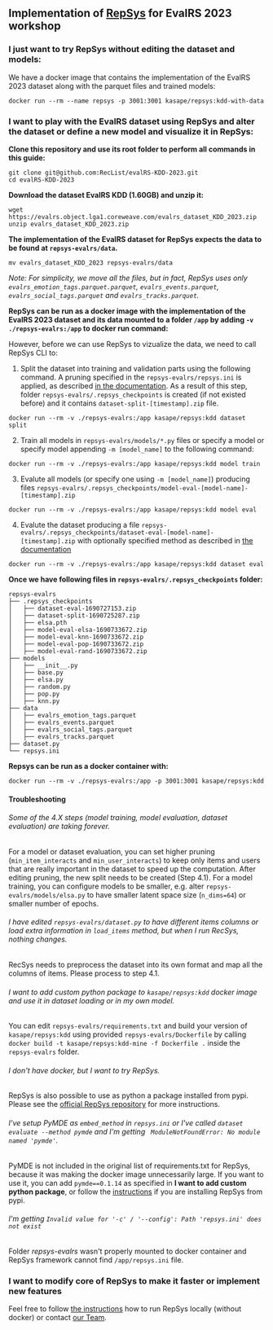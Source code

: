 ## Implementation of [RepSys](https://github.com/cowjen01/repsys/) for EvalRS 2023 workshop

### I just want to try RepSys without editing the dataset and models:
We have a docker image that contains the implementation of the EvalRS 2023 dataset along with the parquet files and trained models:
```
docker run --rm --name repsys -p 3001:3001 kasape/repsys:kdd-with-data
```

### I want to play with the EvalRS dataset using RepSys and alter the dataset or define a new model and visualize it in RepSys:

**Clone this repository and use its root folder to perform all commands in this guide:**
```
git clone git@github.com:RecList/evalRS-KDD-2023.git
cd evalRS-KDD-2023
```
**Download the dataset EvalRS KDD (1.60GB) and unzip it:**
```
wget https://evalrs.object.lga1.coreweave.com/evalrs_dataset_KDD_2023.zip
unzip evalrs_dataset_KDD_2023.zip 
```
**The implementation of the EvalRS dataset for RepSys expects the data to be found at `repsys-evalrs/data`.**
```
mv evalrs_dataset_KDD_2023 repsys-evalrs/data
```
*Note: For simplicity, we move all the files, but in fact, RepSys uses only `evalrs_emotion_tags.parquet.parquet`, `evalrs_events.parquet`, `evalrs_social_tags.parquet` and `evalrs_tracks.parquet`.*

**RepSys can be run as a docker image with the implementation of the EvalRS 2023 dataset and its data mounted to a folder `/app` by adding `-v ./repsys-evalrs:/app` to docker run command:**

However, before we can use RepSys to vizualize the data, we need to call RepSys CLI to: 
1. Split the dataset into training and validation parts using the following command. A pruning specified in the `repsys-evalrs/repsys.ini` is applied, as described [in the documentation](https://github.com/cowjen01/repsys/tree/master#repsysini). As a result of this step, folder `repsys-evalrs/.repsys_checkpoints` is created (if not existed before) and it contains `dataset-split-[timestamp].zip` file. 
```
docker run --rm -v ./repsys-evalrs:/app kasape/repsys:kdd dataset split
```

2. Train all models in `repsys-evalrs/models/*.py` files or specify a model or specify model appending `-m [model_name]` to the following command:

```
docker run --rm -v ./repsys-evalrs:/app kasape/repsys:kdd model train
```

3. Evalute all models (or specify one using `-m [model_name]`) producing files `repsys-evalrs/.repsys_checkpoints/model-eval-[model-name]-[timestamp].zip`
```
docker run --rm -v ./repsys-evalrs:/app kasape/repsys:kdd model eval
```

4. Evalute the dataset producing a file `repsys-evalrs/.repsys_checkpoints/dataset-eval-[model-name]-[timestamp].zip` with optionally specified method as described in [the documentation](https://github.com/cowjen01/repsys/#evaluating-the-dataset)
```
docker run --rm -v ./repsys-evalrs:/app kasape/repsys:kdd dataset eval
```

**Once we have following files in `repsys-evalrs/.repsys_checkpoints` folder:**
```
repsys-evalrs
├── .repsys_checkpoints
│   ├── dataset-eval-1690727153.zip
│   ├── dataset-split-1690725287.zip
│   ├── elsa.pth
│   ├── model-eval-elsa-1690733672.zip
│   ├── model-eval-knn-1690733672.zip
│   ├── model-eval-pop-1690733672.zip
│   ├── model-eval-rand-1690733672.zip
├── models
│   ├── __init__.py
│   ├── base.py
│   ├── elsa.py
│   ├── random.py
│   ├── pop.py
│   ├── knn.py
├── data
│   ├── evalrs_emotion_tags.parquet
│   ├── evalrs_events.parquet
│   ├── evalrs_social_tags.parquet
│   ├── evalrs_tracks.parquet
├── dataset.py
└── repsys.ini
```
**Repsys can be run as a docker container with:**
```
docker run --rm -v ./repsys-evalrs:/app -p 3001:3001 kasape/repsys:kdd
```

#### Troubleshooting

###### Some of the 4.X steps (model training, model evaluation, dataset evaluation) are taking forever.

For a model or dataset evaluation, you can set higher pruning (`min_item_interacts` and `min_user_interacts`) to keep only items and users that are really important in the dataset to speed up the computation. After editing pruning, the new split needs to be created (Step 4.1). For a model training, you can configure models to be smaller, e.g. alter `repsys-evalrs/models/elsa.py` to have smaller latent space size (`n_dims=64`) or smaller number of epochs.

###### I have edited `repsys-evalrs/dataset.py` to have different items columns or load extra information in `load_items` method, but when I run RecSys, nothing changes.

RecSys needs to preprocess the dataset into its own format and map all the columns of items. Please process to step 4.1.

###### I want to add custom python package to `kasape/repsys:kdd` docker image and use it in dataset loading or in my own model.

You can edit `repsys-evalrs/requirements.txt` and build your version of `kasape/repsys:kdd` using provided `repsys-evalrs/Dockerfile` by calling `docker build -t kasape/repsys:kdd-mine -f Dockerfile .` inside the `repsys-evalrs` folder.

###### I don't have docker, but I want to try RepSys.

RepSys is also possible to use as python a package installed from pypi. Please see the [official RepSys repository](https://github.com/cowjen01/repsys/) for more instructions.

###### I've setup PyMDE as `embed_method` in `repsys.ini` or I've called `dataset evaluate --method pymde` and I'm getting ` ModuleNotFoundError: No module named 'pymde'`.

PyMDE is not included in the original list of requirements.txt for RepSys, because it was making the docker image unnecessarily large. If you want to use it, you can add `pymde==0.1.14` as specified in **I want to add custom python package**, or follow the [instructions](https://github.com/cowjen01/repsys/#installation) if you are installing RepSys from pypi. 

###### I'm getting `Invalid value for '-c' / '--config': Path 'repsys.ini' does not exist`

Folder *repsys-evalrs* wasn't properly mounted to docker container and RepSys framework cannot find `/app/repsys.ini` file.

### I want to modify core of RepSys to make it faster or implement new features
Feel free to follow [the instructions](https://github.com/cowjen01/repsys#contributing) how to run RepSys locally (without docker) or contact [our Team](https://github.com/cowjen01/repsys#the-team).